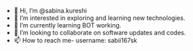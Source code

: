 - 👋 Hi, I’m @sabina.kureshi
- 👀 I’m interested in exploring and learning new technologies.
- 🌱 I’m currently learning BOT working.
- 💞️ I’m looking to collaborate on software updates and codes.
- 📫 How to reach me- username: sabii167sk


<!---
sabii167sk/sabii167sk is a ✨ special ✨ repository because its `README.md` (this file) appears on your GitHub profile.
You can click the Preview link to take a look at your changes.
--->
